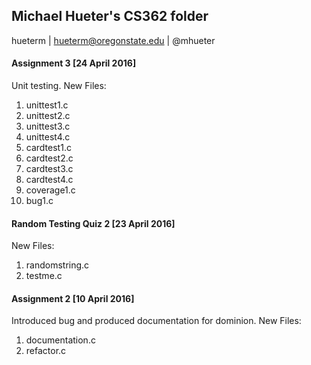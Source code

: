 ## Michael Hueter's CS362 folder
hueterm | hueterm@oregonstate.edu | @mhueter

#### Assignment 3 [24 April 2016]
Unit testing. New Files:

1. unittest1.c
2. unittest2.c
3. unittest3.c
4. unittest4.c
5. cardtest1.c
6. cardtest2.c
7. cardtest3.c
8. cardtest4.c
9. coverage1.c
10. bug1.c

#### Random Testing Quiz 2 [23 April 2016]
New Files:

1. randomstring.c
2. testme.c

#### Assignment 2 [10 April 2016]
Introduced bug and produced documentation for dominion. New Files:

1. documentation.c
2. refactor.c
